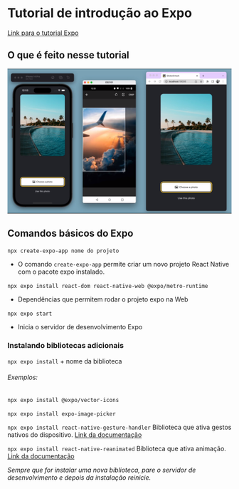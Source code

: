 # Tutorial de introdução ao Expo

[Link para o tutorial Expo](https://docs.expo.dev/tutorial/introduction/)

## O que é feito nesse tutorial

<img src="/assets/images/app-final.png" alt="Imagem do app finalizado" style="width: 600px;">

## Comandos básicos do Expo

`npx create-expo-app nome do projeto`

* O comando `create-expo-app` permite criar um novo projeto React Native com o pacote expo instalado.

`npx expo install react-dom react-native-web @expo/metro-runtime`

* Dependências que permitem rodar o projeto expo na Web 

`npx expo start`

* Inicia o servidor de desenvolvimento Expo

### Instalando bibliotecas adicionais 

```npx expo install``` + nome da biblioteca

###### Exemplos: 

`npx expo install @expo/vector-icons`

`npx expo install expo-image-picker`

`npx expo install react-native-gesture-handler` Biblioteca que ativa gestos nativos do dispositivo. [Link da documentação](https://docs.swmansion.com/react-native-gesture-handler/docs/gestures/tap-gesture)

`npx expo install react-native-reanimated` Biblioteca que ativa animação. [Link da documentação](https://docs.swmansion.com/react-native-reanimated/docs/core/createAnimatedComponent/)

*Sempre que for instalar uma nova biblioteca, pare o servidor de desenvolvimento e depois da instalação reinicie.*

